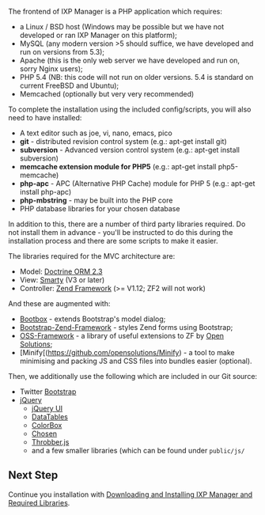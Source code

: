 The frontend of IXP Manager is a PHP application which requires:

* a Linux / BSD host (Windows may be possible but we have not developed or ran IXP Manager on this platform);
* MySQL (any modern version >5 should suffice, we have developed and run on versions from 5.3);
* Apache (this is the only web server we have developed and run on, sorry Nginx users);
* PHP 5.4 (NB: this code will not run on older versions. 5.4 is standard on current FreeBSD and Ubuntu);
* Memcached (optionally but very very recommended)

To complete the installation using the included config/scripts, you will also need to have installed:

* A text editor such as joe, vi, nano, emacs, pico
* **git** - distributed revision control system (e.g.: apt-get install git)
* **subversion** - Advanced version control system (e.g.: apt-get install subversion)
* **memcache extension module for PHP5** (e.g.: apt-get install php5-memcache)
* **php-apc** - APC (Alternative PHP Cache) module for PHP 5 (e.g.: apt-get install php-apc)
* **php-mbstring** - may be built into the PHP core
* PHP database libraries for your chosen database

In addition to this, there are a number of third party libraries required. Do not install them in advance - you'll be instructed to do this during the installation process and there are some scripts to make it easier.

The libraries required for the MVC architecture are:

* Model: [Doctrine ORM 2.3](http://www.doctrine-project.org/)
* View: [Smarty](http://www.smarty.net/) (V3 or later)
* Controller: [Zend Framework](http://framework.zend.com/) (>= V1.12; ZF2 will not work)

And these are augmented with:

* [Bootbox](http://bootboxjs.com/) - extends Bootstrap's model dialog;
* [Bootstrap-Zend-Framework](https://github.com/inex/Bootstrap-Zend-Framework) - styles Zend forms using Bootstrap;
* [OSS-Framework](https://github.com/opensolutions/OSS-Framework) - a library of useful extensions to ZF by [Open Solutions](http://www.opensolutions.ie/); 
* [Minify[(https://github.com/opensolutions/Minify) - a tool to make minimising and packing JS and CSS files into bundles easier (optional).


Then, we additionally use the following which are included in our Git source:

* Twitter [Bootstrap](http://twitter.github.com/bootstrap/)
* [jQuery](http://jquery.com/)
  * [jQuery UI](http://jqueryui.com/)
  * [DataTables](http://datatables.net/)
  * [ColorBox](http://www.jacklmoore.com/colorbox)
  * [Chosen](http://harvesthq.github.com/chosen/)
  * [Throbber.js](http://aino.github.com/throbber.js/)
  * and a few smaller libraries (which can be found under `public/js/`

## Next Step

Continue you installation with [Downloading and Installing IXP Manager and Required Libraries](Installation-02-Downloading).